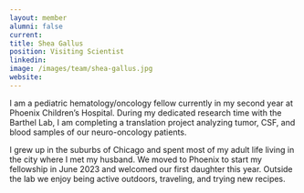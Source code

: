 ```yaml
---
layout: member
alumni: false
current: 
title: Shea Gallus
position: Visiting Scientist
linkedin:
image: /images/team/shea-gallus.jpg
website: 
---
```


I am a pediatric hematology/oncology fellow currently in my second year at Phoenix Children’s Hospital. During my dedicated research time with the Barthel Lab, I am completing a translation project analyzing tumor, CSF, and blood samples of our neuro-oncology patients.

I grew up in the suburbs of Chicago and spent most of my adult life living in the city where I met my husband. We moved to Phoenix to start my fellowship in June 2023 and welcomed our first daughter this year.  Outside the lab we enjoy being active outdoors, traveling, and trying new recipes.